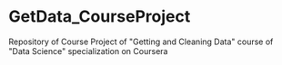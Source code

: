 GetData_CourseProject
=====================

Repository of Course Project of "Getting and Cleaning Data" course of "Data Science" specialization on Coursera

